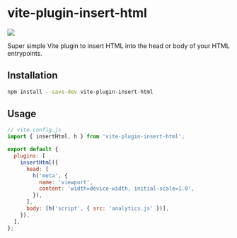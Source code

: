 # vite-plugin-insert-html

[![](https://img.shields.io/npm/v/vite-plugin-insert-html.svg?style=flat)](https://www.npmjs.com/package/vite-plugin-insert-html)

Super simple Vite plugin to insert HTML into the head or body of your HTML entrypoints.

## Installation

```bash
npm install --save-dev vite-plugin-insert-html
```

## Usage

```js
// vite.config.js
import { insertHtml, h } from 'vite-plugin-insert-html';

export default {
  plugins: [
    insertHtml({
      head: [
        h('meta', {
          name: 'viewport',
          content: 'width=device-width, initial-scale=1.0',
        }),
      ],
      body: [h('script', { src: 'analytics.js' })],
    }),
  ],
};
```
